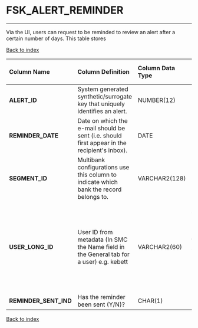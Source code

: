# FSK_ALERT_REMINDER

---

Via the UI, users can request to be reminded to review an alert after a certain number of days.  This table stores

[Back to index](./index.md)

| Column Name           | Column Definition                                                                            | Column Data Type   | Column Null Option                                                                                          | PK   | FK   |
|:----------------------|:---------------------------------------------------------------------------------------------|:-------------------|:------------------------------------------------------------------------------------------------------------|:-----|:-----|
| **ALERT_ID**          | System generated synthetic/surrogate key that uniquely identifies an alert.                  | NUMBER(12)         | Not Null                                                                                                    | No   | Yes  |
| **REMINDER_DATE**     | Date on which the e-mail should be sent (i.e. should first appear in the recipient's inbox). | DATE               | Not Null                                                                                                    | Yes  | No   |
| **SEGMENT_ID**        | Multibank configurations use this column to indicate which bank the record belongs to.       | VARCHAR2(128)      | Not Null                                                                                                    | No   | Yes  |
| **USER_LONG_ID**      | User ID from metadata (In SMC the Name field in the General tab for a user) e.g. kebett      | VARCHAR2(60)       | Not Null those requests.  A batch job reviews this table daily and generates reminder e-mails as necessary. | Yes  | No   |
| **REMINDER_SENT_IND** | Has the reminder been sent (Y/N)?                                                            | CHAR(1)            | Null                                                                                                        | No   | No   |

[Back to index](./index.md)